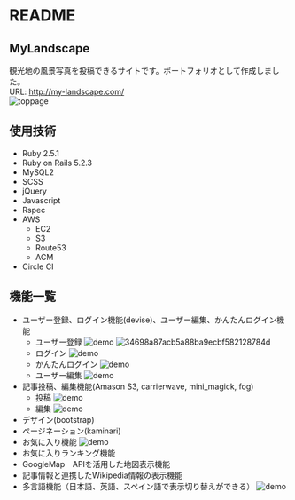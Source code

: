 # README

## MyLandscape
観光地の風景写真を投稿できるサイトです。ポートフォリオとして作成しました。  
URL: http://my-landscape.com/    
![toppage](https://user-images.githubusercontent.com/48985869/60789921-3b652d00-a19b-11e9-8cb5-3c1c1ac39974.jpg)


## 使用技術
- Ruby 2.5.1
- Ruby on Rails 5.2.3
- MySQL2
- SCSS
- jQuery
- Javascript
- Rspec
- AWS
  - EC2
  - S3
  - Route53
  - ACM
- Circle CI

## 機能一覧

- ユーザー登録、ログイン機能(devise)、ユーザー編集、かんたんログイン機能
  - ユーザー登録
  ![demo](https://gyazo.com/34698a87acb5a88ba9ecbf582128784d)
  ![34698a87acb5a88ba9ecbf582128784d](https://user-images.githubusercontent.com/48985869/60791539-d6abd180-a19e-11e9-9f09-ef34b1f012bb.gif)
  - ログイン
  ![demo](https://gyazo.com/a56dd3ad8e9c60dd0c494c5faaaba244)
  - かんたんログイン
  ![demo](https://gyazo.com/10f32bc44f6700f23cd59e23fcdeaaf1)
  - ユーザー編集
  ![demo](https://gyazo.com/6cf61d7c793436a390dbae036da003cc)
- 記事投稿、編集機能(Amason S3, carrierwave, mini_magick, fog)
  - 投稿
  ![demo](https://gyazo.com/67d299181df264991fe49b487f6c1c7b)
  - 編集
  ![demo](https://gyazo.com/b4cda037c2b334e5353c4ad4533cf551)
- デザイン(bootstrap)
- ページネーション(kaminari)
- お気に入り機能
  ![demo](https://gyazo.com/83840bb3308e4fecd9ec5523930e1d45)
- お気に入りランキング機能
- GoogleMap　APIを活用した地図表示機能
- 記事情報と連携したWikipedia情報の表示機能
- 多言語機能（日本語、英語、スペイン語で表示切り替えができる）
  ![demo](https://gyazo.com/17ae7afe07bc43359ee6e135dd008f14)

